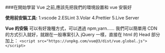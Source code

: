 ###在開始學習 Vue 之前,應該先把我們的環境設置和 vue 安裝好

**使用前安裝工具:**
1.vscode 2.ESLint 3.Volar 4.Prettier 5.Live Server

**Vue 的安裝**
可以有好幾種方式，可以透過 npm,yarn……
我們可以簡單用 CDN 的方式引入就好，就跟在一般專案引入 jQuery 一樣，直接在 html 的 Head 部分加上：
`<script src="https://unpkg.com/vue@3/dist/vue.global.js"></script>`
